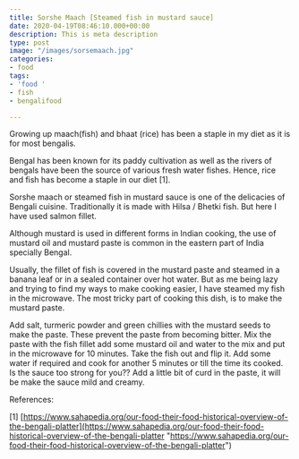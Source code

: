 ```yaml
---
title: Sorshe Maach [Steamed fish in mustard sauce]
date: 2020-04-19T08:46:10.000+00:00
description: This is meta description
type: post
image: "/images/sorsemaach.jpg"
categories:
- food
tags:
- 'food '
- fish
- bengalifood

---
```

Growing up maach(fish) and bhaat (rice) has been a staple in my diet as it is for most bengalis. 

Bengal has been known for its paddy cultivation as well as the rivers of bengals have been the source of various fresh water fishes. Hence, rice and fish has become a staple in our diet \[1\].

Sorshe maach or steamed fish in mustard sauce is one of the delicacies of Bengali cuisine. Traditionally it is made with Hilsa / Bhetki fish. But here I have used salmon fillet.

Although mustard is used in different forms in Indian cooking, the use of mustard oil and mustard paste is common in the eastern part of India specially Bengal.

Usually, the fillet of fish is covered in the mustard paste and steamed in a banana leaf or in a sealed container over hot water. But as me being lazy and trying to find my ways to make cooking easier, I have steamed my fish in the microwave.  The most tricky part of cooking this dish, is to make the mustard paste.

Add salt, turmeric powder and green chillies with the mustard seeds to make the paste. These prevent the paste from becoming bitter. Mix the paste with the fish fillet add some mustard oil and water to the mix and put in the microwave for 10 minutes. Take the fish out and flip it. Add some water if required and cook for another 5 minutes or till the time its cooked. Is the sauce too strong for you?? Add a little bit of curd in the paste, it will be make the sauce mild and creamy.

References:

\[1\] [https://www.sahapedia.org/our-food-their-food-historical-overview-of-the-bengali-platter](https://www.sahapedia.org/our-food-their-food-historical-overview-of-the-bengali-platter "https://www.sahapedia.org/our-food-their-food-historical-overview-of-the-bengali-platter")

